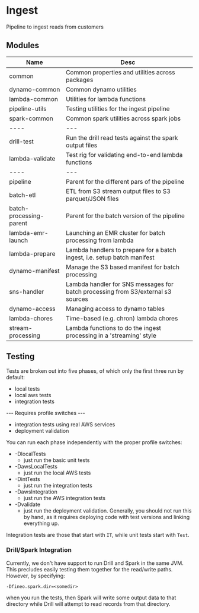 # Ingest

Pipeline to ingest reads from customers

## Modules

|Name|Desc|
|---|---|
|common|Common properties and utilities across packages|
|dynamo-common|Common dynamo utilities|
|lambda-common|Utilities for lambda functions|
|pipeline-utils|Testing utilities for the ingest pipeline|
|spark-common|Common spark utilities across spark jobs|
|----|---|
|drill-test|Run the drill read tests against the spark output files|
|lambda-validate|Test rig for validating end-to-end lambda functions |
|----|---|
|pipeline|Parent for the different pars of the pipeline|
|batch-etl|ETL from S3 stream output files to S3 parquet/JSON files|
|batch-processing-parent|Parent for the batch version of the pipeline|
|lambda-emr-launch|Launching an EMR cluster for batch processing from lambda|
|lambda-prepare|Lambda handlers to prepare for a batch ingest, i.e. setup batch manifest|
|dynamo-manifest|Manage the S3 based manifest for batch processing|
|sns-handler|Lambda handler for SNS messages for batch processing from S3/external s3 sources|
|dynamo-access|Managing access to dynamo tables|
|lambda-chores|Time-based (e.g. chron) lambda chores|
|stream-processing|Lambda functions to do the ingest processing in a 'streaming' style|

## Testing

Tests are broken out into five phases, of which only the first three run by default:

  * local tests
  * local aws tests
  * integration tests

 --- Requires profile switches ---
  
  * integration tests using real AWS services
  * deployment validation

You can run each phase independently with the proper profile switches:

  * -DlocalTests
    * just run the basic unit tests
  * -DawsLocalTests
    * just run the local AWS tests
  * -DintTests
    * just run the integration tests
  * -DawsIntegration
    * just run the AWS integration tests
  * -Dvalidate
    * just run the deployment validation. Generally, you should not run this by hand, as it requires deploying code with test versions and linking everything up.

Integration tests are those that start with ```IT```, while unit tests start with ```Test```.

### Drill/Spark Integration

Currently, we don't have support to run Drill and Spark in the same JVM. This precludes easily testing them together for the read/write paths. However, by specifying:

```
-Dfineo.spark.dir=<somedir>
```

when you run the tests, then Spark will write some output data to that directory while Drill will attempt to read records from that directory.
